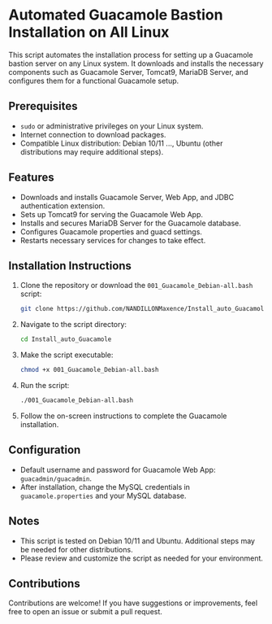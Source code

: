 # Automated Guacamole Bastion Installation on All Linux

This script automates the installation process for setting up a Guacamole bastion server on any Linux system. It downloads and installs the necessary components such as Guacamole Server, Tomcat9, MariaDB Server, and configures them for a functional Guacamole setup.

## Prerequisites

- `sudo` or administrative privileges on your Linux system.
- Internet connection to download packages.
- Compatible Linux distribution: Debian 10/11 ..., Ubuntu (other distributions may require additional steps).

## Features

- Downloads and installs Guacamole Server, Web App, and JDBC authentication extension.
- Sets up Tomcat9 for serving the Guacamole Web App.
- Installs and secures MariaDB Server for the Guacamole database.
- Configures Guacamole properties and guacd settings.
- Restarts necessary services for changes to take effect.

## Installation Instructions

1. Clone the repository or download the `001_Guacamole_Debian-all.bash` script:

    ```bash
    git clone https://github.com/NANDILLONMaxence/Install_auto_Guacamole
    ```

2. Navigate to the script directory:

    ```bash
    cd Install_auto_Guacamole
    ```

3. Make the script executable:

    ```bash
    chmod +x 001_Guacamole_Debian-all.bash
    ```

4. Run the script:

    ```bash
    ./001_Guacamole_Debian-all.bash
    ```

5. Follow the on-screen instructions to complete the Guacamole installation.

## Configuration

- Default username and password for Guacamole Web App: `guacadmin/guacadmin`.
- After installation, change the MySQL credentials in `guacamole.properties` and your MySQL database.

## Notes

- This script is tested on Debian 10/11 and Ubuntu. Additional steps may be needed for other distributions.
- Please review and customize the script as needed for your environment.

## Contributions

Contributions are welcome! If you have suggestions or improvements, feel free to open an issue or submit a pull request.
